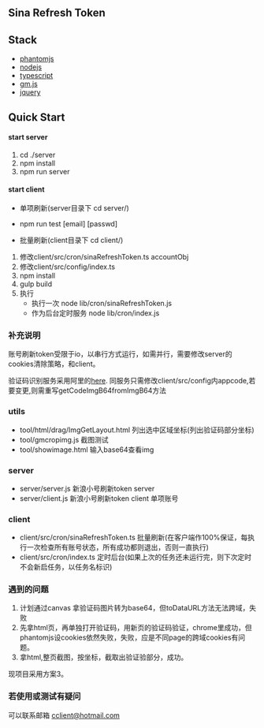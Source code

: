 ## Sina Refresh Token
## Stack
* [phantomjs](http://phantomjs.org/)
* [nodejs](https://nodejs.org/en/)
* [typescript](http://www.typescriptlang.org/)
* [gm.js](https://www.npmjs.com/package/gm)
* [jquery](http://jquery.com/)

## Quick Start

#### start server
1. cd ./server
2. npm install 
3. npm run server

#### start client
* 单项刷新(server目录下 cd server/)
 * npm run test [email] [passwd] 

* 批量刷新(client目录下 cd client/)
 1. 修改client/src/cron/sinaRefreshToken.ts accountObj
 2. 修改client/src/config/index.ts
 3. npm install
 4. gulp build
 5. 执行
     * 执行一次 node lib/cron/sinaRefreshToken.js
     * 作为后台定时服务 node lib/cron/index.js
  

### 补充说明
账号刷新token受限于io，以串行方式运行，如需并行，需要修改server的cookies清除策略，和client。

验证码识别服务采用阿里的[here](https://market.aliyun.com/products/57124001/cmapi011148.html?spm=5176.8216963.522267.4.LFGKZ1#sku=yuncode514800004).
同服务只需修改client/src/config内appcode,若要变更,则需重写getCodeImgB64fromImgB64方法

### utils

* tool/html/drag/ImgGetLayout.html 列出选中区域坐标(列出验证码部分坐标)
* tool/gmcropimg.js 截图测试
* tool/showimage.html 输入base64查看img

### server

* server/server.js 新浪小号刷新token server
* server/client.js 新浪小号刷新token client 单项账号

### client

* client/src/cron/sinaRefreshToken.ts 批量刷新(在客户端作100%保证，每执行一次检查所有账号状态，所有成功都则退出，否则一直执行)
* client/src/cron/index.ts 定时后台(如果上次的任务还未运行完，则下次定时不会新启任务，以任务名标识)

### 遇到的问题

1. 计划通过canvas 拿验证码图片转为base64，但toDataURL方法无法跨域，失败
2. 先拿html页，再单独打开验证码，用新页的验证码验证，chrome里成功，但phantomjs设cookies依然失败，失败，应是不同page的跨域cookies有问题。
3. 拿html,整页截图，按坐标，截取出验证验部分，成功。

现项目采用方案3。

### 若使用或测试有疑问

可以联系邮箱
cclient@hotmail.com
